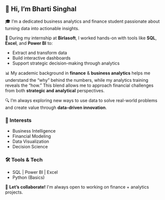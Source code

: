 ## 👋 Hi, I’m Bharti Singhal

🎓 I’m a dedicated business analytics and finance student passionate about turning data into actionable insights.

💼 During my internship at **Birlasoft**, I worked hands-on with tools like **SQL**, **Excel**, and **Power BI** to:
- Extract and transform data
- Build interactive dashboards
- Support strategic decision-making through analytics

📊 My academic background in **finance** & **business analytics** helps me understand the “why” behind the numbers, while my analytics training reveals the “how.” This blend allows me to approach financial challenges from both **strategic and analytical** perspectives.

🔍 I’m always exploring new ways to use data to solve real-world problems and create value through **data-driven innovation**.

### 📌 Interests
- Business Intelligence  
- Financial Modeling  
- Data Visualization  
- Decision Science  

### 🛠 Tools & Tech
- SQL | Power BI | Excel  
- Python (Basics)

🚀 **Let’s collaborate!** I'm always open to working on finance + analytics projects.

